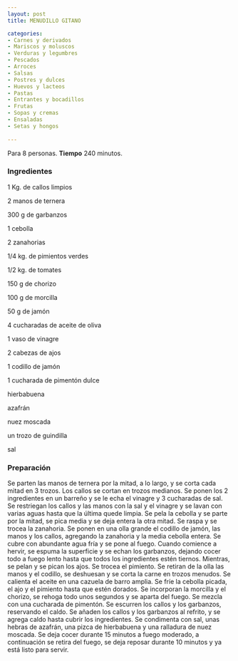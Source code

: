 ```yaml
---
layout: post
title: MENUDILLO GITANO

categories:
- Carnes y derivados
- Mariscos y moluscos
- Verduras y legumbres
- Pescados
- Arroces
- Salsas
- Postres y dulces
- Huevos y lacteos
- Pastas
- Entrantes y bocadillos
- Frutas
- Sopas y cremas
- Ensaladas
- Setas y hongos
 
---
```

Para 8 personas.
<b>Tiempo</b> 240 minutos.

<h3>Ingredientes</h3>
1 Kg. de callos limpios

2 manos de ternera

300 g de garbanzos

1 cebolla

2 zanahorias

1/4 kg. de pimientos verdes

1/2 kg. de tomates

150 g de chorizo

100 g de morcilla

50 g de jamón

4 cucharadas de aceite de oliva

1 vaso de vinagre

2 cabezas de ajos

1 codillo de jamón

1 cucharada de pimentón dulce

hierbabuena

azafrán

nuez moscada

un trozo de guindilla

sal

<h3>Preparación</h3>
Se parten las manos de ternera por la mitad, a lo largo, y se corta cada mitad en 3 trozos. Los callos se cortan en trozos medianos. Se ponen los 2 ingredientes en un barreño y se le echa el vinagre y 3 cucharadas de sal. Se restriegan los callos y las manos con la sal y el vinagre y se lavan con varias aguas hasta que la última quede limpia. Se pela la cebolla y se parte por la mitad, se pica media y se deja entera la otra mitad. Se raspa y se trocea la zanahoria. Se ponen en una olla grande el codillo de jamón, las manos y los callos, agregando la zanahoria y la media cebolla entera. Se cubre con abundante agua fría y se pone al fuego. Cuando comience a hervir, se espuma la superficie y se echan los garbanzos, dejando cocer todo a fuego lento hasta que todos los ingredientes estén tiernos. Mientras, se pelan y se pican los ajos. Se trocea el pimiento. Se retiran de la olla las manos y el codillo, se deshuesan y se corta la carne en trozos menudos. Se calienta el aceite en una cazuela de barro amplia. Se fríe la cebolla picada, el ajo y el pimiento hasta que estén dorados. Se incorporan la morcilla y el chorizo, se rehoga todo unos segundos y se aparta del fuego. Se mezcla con una cucharada de pimentón. Se escurren los callos y los garbanzos, reservando el caldo. Se añaden los callos y los garbanzos al refrito, y se agrega caldo hasta cubrir los ingredientes. Se condimenta con sal, unas hebras de azafrán, una pizca de hierbabuena y una ralladura de nuez moscada. Se deja cocer durante 15 minutos a fuego moderado, a continuación se retira del fuego, se deja reposar durante 10 minutos y ya está listo para servir.

